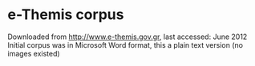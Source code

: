 e-Themis corpus
=============

Downloaded from http://www.e-themis.gov.gr, last accessed: June 2012
Initial corpus was in Microsoft Word format, this a plain text version (no images existed)
